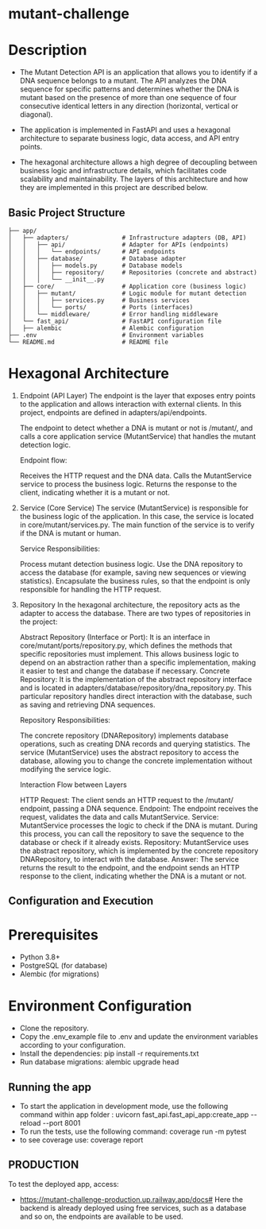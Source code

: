 # mutant-challenge

# Description
- The Mutant Detection API is an application that allows you to identify if a DNA sequence belongs to a mutant. The API analyzes the DNA sequence for specific patterns and determines whether the DNA is mutant based on the presence of more than one sequence of four consecutive identical letters in any direction (horizontal, vertical or diagonal).

- The application is implemented in FastAPI and uses a hexagonal architecture to separate business logic, data access, and API entry points.

- The hexagonal architecture allows a high degree of decoupling between business logic and infrastructure details, which facilitates code scalability and maintainability. The layers of this architecture and how they are implemented in this project are described below.

##  Basic Project Structure

```
├── app/
│   ├── adapters/               # Infrastructure adapters (DB, API)
│   │   ├── api/                # Adapter for APIs (endpoints)
│   │   │   └── endpoints/      # API endpoints
│   │   ├── database/           # Database adapter
│   │   │   ├── models.py       # Database models
│   │   │   ├── repository/     # Repositories (concrete and abstract)
│   │   │   └── __init__.py
│   ├── core/                   # Application core (business logic)
│   │   ├── mutant/             # Logic module for mutant detection
│   │   │   ├── services.py     # Business services
│   │   │   └── ports/          # Ports (interfaces)
│   │   └── middleware/         # Error handling middleware
│   └── fast_api/               # FastAPI configuration file
│   ├── alembic                 # Alembic configuration
├── .env                        # Environment variables
└── README.md                   # README file
```

# Hexagonal Architecture

1. Endpoint (API Layer)
    The endpoint is the layer that exposes entry points to the application and allows interaction with external clients. In this project, endpoints are defined in adapters/api/endpoints.

    The endpoint to detect whether a DNA is mutant or not is /mutant/, and calls a core application service (MutantService) that handles the mutant detection logic.

    Endpoint flow:

    Receives the HTTP request and the DNA data.
    Calls the MutantService service to process the business logic.
    Returns the response to the client, indicating whether it is a mutant or not.

2. Service (Core Service)
    The service (MutantService) is responsible for the business logic of the application. In this case, the service is located in core/mutant/services.py. The main function of the service is to verify if the DNA is mutant or human.

    Service Responsibilities:

    Process mutant detection business logic.
    Use the DNA repository to access the database (for example, saving new sequences or viewing statistics).
    Encapsulate the business rules, so that the endpoint is only responsible for handling the HTTP request.

3. Repository
    In the hexagonal architecture, the repository acts as the adapter to access the database. There are two types of repositories in the project:

    Abstract Repository (Interface or Port): It is an interface in core/mutant/ports/repository.py, which defines the methods that specific repositories must implement. This allows business logic to depend on an abstraction rather than a specific implementation, making it easier to test and change the database if necessary.
    Concrete Repository: It is the implementation of the abstract repository interface and is located in adapters/database/repository/dna_repository.py. This particular repository handles direct interaction with the database, such as saving and retrieving DNA sequences.

    Repository Responsibilities:

    The concrete repository (DNARepository) implements database operations, such as creating DNA records and querying statistics.
    The service (MutantService) uses the abstract repository to access the database, allowing you to change the concrete implementation without modifying the service logic.

    Interaction Flow between Layers

    HTTP Request: The client sends an HTTP request to the /mutant/ endpoint, passing a DNA sequence.
    Endpoint: The endpoint receives the request, validates the data and calls MutantService.
    Service: MutantService processes the logic to check if the DNA is mutant. During this process, you can call the repository to save the sequence to the database or check if it already exists.
    Repository: MutantService uses the abstract repository, which is implemented by the concrete repository DNARepository, to interact with the database.
    Answer: The service returns the result to the endpoint, and the endpoint sends an HTTP response to the client, indicating whether the DNA is a mutant or not.


## Configuration and Execution
# Prerequisites
- Python 3.8+
- PostgreSQL (for database)
- Alembic (for migrations)

# Environment Configuration
- Clone the repository.
- Copy the .env_example file to .env and update the environment variables according to your configuration.
- Install the dependencies:
  pip install -r requirements.txt
- Run database migrations:
  alembic upgrade head

## Running the app
- To start the application in development mode, use the following command within app folder :
  uvicorn fast_api.fast_api_app:create_app --reload --port 8001
- To run the tests, use the following command:
  coverage run -m pytest
- to see coverage use:
  coverage report

## PRODUCTION
To test the deployed app, access:
- https://mutant-challenge-production.up.railway.app/docs#
Here the backend is already deployed using free services, such as a database and so on, the endpoints are available to be used.